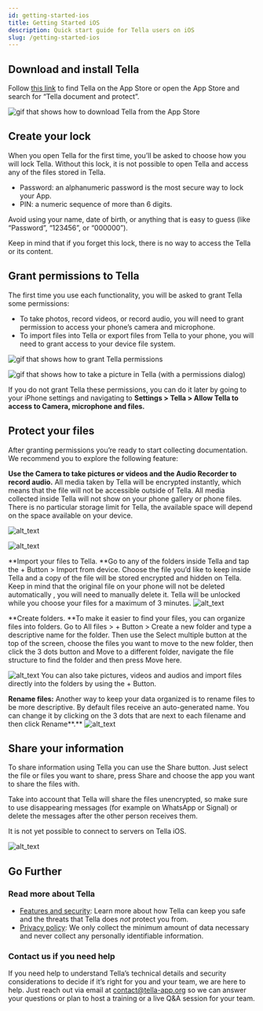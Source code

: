 ```yaml
---
id: getting-started-ios
title: Getting Started iOS
description: Quick start guide for Tella users on iOS
slug: /getting-started-ios
---
```



## Download and install Tella
Follow [this link](https://apps.apple.com/us/app/tella-document-protect/id1598152580) to find Tella on the App Store or open the App Store and search for “Tella document and protect”.

![gif that shows how to download Tella from the App Store](/img/getting-started/ios/find-and-download.gif "find and download gif")



## Create your lock
When you open Tella for the first time, you’ll be asked to choose how you will lock Tella. Without this lock, it is not possible to open Tella and access any of the files stored in Tella. 



* Password: an alphanumeric password is the most secure way to lock your App.
* PIN: a numeric sequence of more than 6 digits.

Avoid using your name, date of birth, or anything that is easy to guess (like “Password”, “123456”, or “000000”).

Keep in mind that if you forget this lock, there is no way to access the Tella or its content.



## Grant permissions to Tella
The first time you use each functionality, you will be asked to grant Tella some permissions:



* To take photos, record videos, or record audio, you will need to grant permission to access your phone’s camera and microphone.
* To import files into Tella or export files from Tella to your phone, you will need to grant access to your device file system.



![gif that shows how to grant Tella permissions](/img/getting-started/ios/granting-permissions.gif "grating permission gif")


![gif that shows how to take a picture in Tella (with a permissions dialog)](/img/getting-started/ios/taking-picture-permissions.gif "taking picture on Tella")


If you do not grant Tella these permissions, you can do it later by going to your iPhone settings and navigating to **Settings > Tella > Allow Tella to access to Camera, microphone and files.**



## Protect your files
After granting permissions you’re ready to start collecting documentation. We recommend you to explore the following feature:

**Use the Camera to take pictures or videos and the Audio Recorder to record audio.** All media taken by Tella will be encrypted instantly, which means that the file will not be accessible outside of Tella. All media collected inside Tella will not show on your phone gallery or phone files. There is no particular storage limit for Tella, the available space will depend on the space available on your device. 



![alt_text](/img/getting-started/ios/picture.gif "image_tooltip")
     


![alt_text](/img/getting-started/ios/recording.gif "image_tooltip")


**Import your files to Tella. **Go to any of the folders inside Tella and tap the + Button > Import from device. Choose the file you’d like to keep inside Tella and a copy of the file will be stored encrypted and hidden on Tella. Keep in mind that the original file on your phone will not be deleted automatically , you will need to manually delete it. Tella will be unlocked while you choose your files for a maximum of 3 minutes.
![alt_text](/img/getting-started/ios/import-files.gif "image_tooltip")


**Create folders. **To make it easier to find your files, you can organize files into folders. Go to All files > + Button > Create a new folder and type a descriptive name for the folder. Then use the Select multiple button at the top of the screen, choose the files you want to move to the new folder, then click the 3 dots button and Move to a different folder, navigate the file structure to find the folder and then press Move here.

![alt_text](/img/getting-started/ios/folders.gif "image_tooltip")
You can also take pictures, videos and audios and import files directly into the folders by using the + Button.

**Rename files:** Another way to keep your data organized is to rename files to be more descriptive. By default files receive an auto-generated name. You can change it by clicking on the 3 dots that are next to each filename and then click Rename**.**
![alt_text](/img/getting-started/ios/rename.gif "image_tooltip")


## Share your information
To share information using Tella you can use the Share button. Just select the file or files you want to share, press Share and choose the app you want to share the files with. 

Take into account that Tella will share the files unencrypted, so make sure to use disappearing messages (for example on WhatsApp or Signal) or delete the messages after the other person receives them.
    

It is not yet possible to connect to servers on Tella iOS.

![alt_text](/img/getting-started/ios/share.gif "image_tooltip")


## Go Further

### Read more about Tella


* [Features and security](https://todo.change.link): Learn more about how Tella can keep you safe and the threats that Tella does _not_ protect you from.
* [Privacy policy](https://todo.change.link): We only collect the minimum amount of data necessary and never collect any personally identifiable information.


### Contact us if you need help

If you need help to understand Tella’s technical details and security considerations to decide if it’s right for you and your team, we are here to help. Just reach out via email at [contact@tella-app.org](mailto:contact@tella-app.org) so we can answer your questions or plan to host a training or a live Q&A session for your team.


